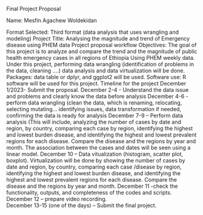 Final Project Proposal

  Name: Mesfin Agachew Woldekidan 

 Format Selected: Third format (data analysis that uses wrangling and modeling)
Project Title: Analysing the magnitude and trend of Emergency disease using PHEM data
Project proposal workflow 
Objectives:   The goal of this project is to analyze and compare the trend and the magnitude of public health emergency cases in all regions of Ethiopia Using PHEM weekly data. Under this project, performing data wrangling (identification of problems in the data, cleaning ….) data analysis and data virtualization will be done. 
Packages: data table or dplyr, and ggplot2 will be used. 
Software use:  R software will be used for this project. 
Timeline for the project 
December 1/2023- Submit the proposal. 
December 2-4 - Understand the data issue and problems and clearly know the data before analysis 
December 4-6 - perform data wrangling (clean the data, which is renaming, relocating, selecting mutating… identifying issues, data transformation if needed, confirming the data is ready for analysis
December 7-9 – Perform data analysis (This will include, analyzing the number of cases by date and region, by country, comparing each case by region, identifying the highest and lowest burden disease, and identifying the highest and lowest prevalent regions for each disease. Compare the disease and the regions by year and month. The association between the cases and dates will be seen using a linear model.
December 10 – Data vitualization (histogram, scatter plot, boxplot). Virtualization will be done by showing the number of cases by date and region, by country, comparing each case /disease by region, identifying the highest and lowest burden disease, and identifying the highest and lowest prevalent regions for each disease. Compare the disease and the regions by year and month.
 December 11 -check the functionality, outputs, and completeness of the codes and scripts.
December 12 – prepare video recording.  
December 13-15 (one of the days) – Submit the final project. 



